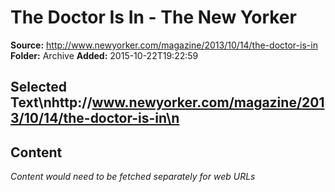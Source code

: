 # The Doctor Is In - The New Yorker

**Source:** http://www.newyorker.com/magazine/2013/10/14/the-doctor-is-in
**Folder:** Archive
**Added:** 2015-10-22T19:22:59


## Selected Text\nhttp://www.newyorker.com/magazine/2013/10/14/the-doctor-is-in\n

## Content
*Content would need to be fetched separately for web URLs*

